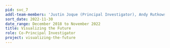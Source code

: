 ```yaml
---
pid: svc_7
addl-team-members: 'Justin Joque (Principal Investigator), Andy Rutkowski (Co-Principal Investigator), and project fellows Negeen Aghassibake, Delores Carlito, David Christensen, Ryan Clement, Sally Gore, Tess Grynoch, Jo Klein, Dorothy Ogdon, Megan Ozeran, Alisa Rod, Cass Wilkinson Saldaña, Matthew Sisk, Amy Sonnichsen'
sort_date: 2022-11-30
date_range: December 2018 to November 2022
title: Visualizing the Future
role: Co-Principal Investigator
project: visualizing-the-future
---
```

